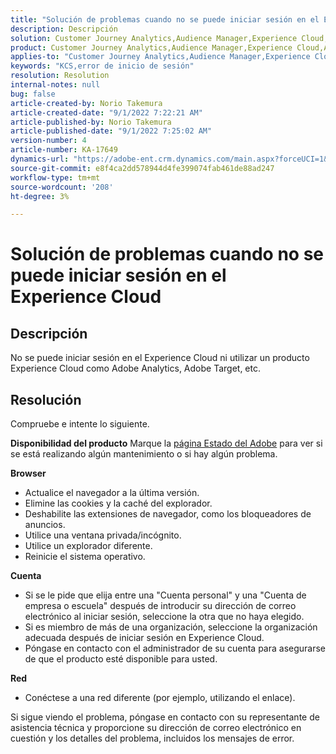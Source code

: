 ```yaml
---
title: "Solución de problemas cuando no se puede iniciar sesión en el Experience Cloud"
description: Descripción
solution: Customer Journey Analytics,Audience Manager,Experience Cloud,Analytics,Target
product: Customer Journey Analytics,Audience Manager,Experience Cloud,Analytics,Target
applies-to: "Customer Journey Analytics,Audience Manager,Experience Cloud,Analytics,Target"
keywords: "KCS,error de inicio de sesión"
resolution: Resolution
internal-notes: null
bug: false
article-created-by: Norio Takemura
article-created-date: "9/1/2022 7:22:21 AM"
article-published-by: Norio Takemura
article-published-date: "9/1/2022 7:25:02 AM"
version-number: 4
article-number: KA-17649
dynamics-url: "https://adobe-ent.crm.dynamics.com/main.aspx?forceUCI=1&pagetype=entityrecord&etn=knowledgearticle&id=7d1491cd-c629-ed11-9db1-002248086d3d"
source-git-commit: e8f4ca2dd578944d4fe399074fab461de88ad247
workflow-type: tm+mt
source-wordcount: '208'
ht-degree: 3%

---
```


# Solución de problemas cuando no se puede iniciar sesión en el Experience Cloud

## Descripción

No se puede iniciar sesión en el Experience Cloud ni utilizar un producto Experience Cloud como Adobe Analytics, Adobe Target, etc.

## Resolución


Compruebe e intente lo siguiente.

<b>Disponibilidad del producto</b>
Marque la [página Estado del Adobe](https://status.adobe.com) para ver si se está realizando algún mantenimiento o si hay algún problema.

<b>Browser</b>

- Actualice el navegador a la última versión.
- Elimine las cookies y la caché del explorador.
- Deshabilite las extensiones de navegador, como los bloqueadores de anuncios.
- Utilice una ventana privada/incógnito.
- Utilice un explorador diferente.
- Reinicie el sistema operativo.


<b>Cuenta</b>

- Si se le pide que elija entre una &quot;Cuenta personal&quot; y una &quot;Cuenta de empresa o escuela&quot; después de introducir su dirección de correo electrónico al iniciar sesión, seleccione la otra que no haya elegido.
- Si es miembro de más de una organización, seleccione la organización adecuada después de iniciar sesión en Experience Cloud.
- Póngase en contacto con el administrador de su cuenta para asegurarse de que el producto esté disponible para usted.


<b>Red</b>

- Conéctese a una red diferente (por ejemplo, utilizando el enlace).


Si sigue viendo el problema, póngase en contacto con su representante de asistencia técnica y proporcione su dirección de correo electrónico en cuestión y los detalles del problema, incluidos los mensajes de error.
